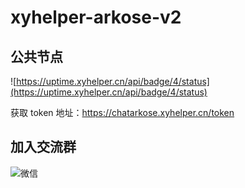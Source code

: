 # xyhelper-arkose-v2

## 公共节点


![https://uptime.xyhelper.cn/api/badge/4/status](https://uptime.xyhelper.cn/api/badge/4/status)

获取 token 地址：https://chatarkose.xyhelper.cn/token

## 加入交流群

![微信](https://xyhelper.github.io/xyhelperkf.png)
